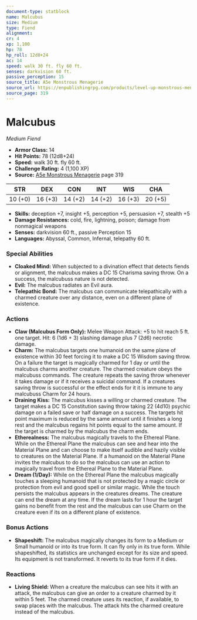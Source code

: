 ```yaml
---
document-type: statblock
name: Malcubus
size: Medium
type: Fiend
alignment: 
cr: 4
xp: 1,100
hp: 78
hp_roll: 12d8+24
ac: 14
speed: walk 30 ft. fly 60 ft.
senses: darkvision 60 ft. 
passive_perception: 15
source_title: A5e Monstrous Menagerie
source_url: https://enpublishingrpg.com/products/level-up-monstrous-menagerie-a5e
source_page: 319
---
```


# Malcubus

*Medium* *Fiend*

- **Armor Class:** 14
- **Hit Points:** 78 (12d8+24)
- **Speed:** walk 30 ft. fly 60 ft.
- **Challenge Rating:** 4 (1,100 XP)
- **Source:** [A5e Monstrous Menagerie](https://enpublishingrpg.com/products/level-up-monstrous-menagerie-a5e) page 319

| STR | DEX | CON | INT | WIS | CHA |
| --- | --- | --- | --- | --- | --- |
| 10 (+0) | 16 (+3) | 14 (+2) | 14 (+2) | 16 (+3) | 20 (+5) |

- **Skills:** deception +7, insight +5, perception +5, persuasion +7, stealth +5
- **Damage Resistances:** cold, fire, lightning, poison; damage from nonmagical weapons
- **Senses:** darkvision 60 ft., passive Perception 15
- **Languages:** Abyssal, Common, Infernal, telepathy 60 ft.

### Special Abilities

- **Cloaked Mind:** When subjected to a divination effect that detects fiends or alignment, the malcubus makes a DC 15 Charisma saving throw. On a success, the malcubuss nature is not detected.
- **Evil:** The malcubus radiates an Evil aura.
- **Telepathic Bond:** The malcubus can communicate telepathically with a charmed creature over any distance, even on a different plane of existence.

### Actions

- **Claw (Malcubus Form Only):** Melee Weapon Attack: +5 to hit  reach 5 ft.  one target. Hit: 6 (1d6 + 3) slashing damage plus 7 (2d6) necrotic damage.
- **Charm:** The malcubus targets one humanoid on the same plane of existence within 30 feet  forcing it to make a DC 15 Wisdom saving throw. On a failure  the target is magically charmed for 1 day or until the malcubus charms another creature. The charmed creature obeys the malcubuss commands. The creature repeats the saving throw whenever it takes damage or if it receives a suicidal command. If a creatures saving throw is successful or the effect ends for it  it is immune to any malcubuss Charm for 24 hours.
- **Draining Kiss:** The malcubus kisses a willing or charmed creature. The target makes a DC 15 Constitution saving throw  taking 22 (4d10) psychic damage on a failed save or half damage on a success. The targets hit point maximum is reduced by the same amount until it finishes a long rest  and the malcubus regains hit points equal to the same amount. If the target is charmed by the malcubus  the charm ends.
- **Etherealness:** The malcubus magically travels to the Ethereal Plane. While on the Ethereal Plane  the malcubus can see and hear into the Material Plane and can choose to make itself audible and hazily visible to creatures on the Material Plane. If a humanoid on the Material Plane invites the malcubus to do so  the malcubus can use an action to magically travel from the Ethereal Plane to the Material Plane.
- **Dream (1/Day):** While on the Ethereal Plane  the malcubus magically touches a sleeping humanoid that is not protected by a magic circle or protection from evil and good spell or similar magic. While the touch persists  the malcubus appears in the creatures dreams. The creature can end the dream at any time. If the dream lasts for 1 hour  the target gains no benefit from the rest  and the malcubus can use Charm on the creature even if its on a different plane of existence.

### Bonus Actions

- **Shapeshift:** The malcubus magically changes its form to a Medium or Small humanoid or into its true form. It can fly only in its true form. While shapeshifted, its statistics are unchanged except for its size and speed. Its equipment is not transformed. It reverts to its true form if it dies.

### Reactions

- **Living Shield:** When a creature the malcubus can see hits it with an attack, the malcubus can give an order to a creature charmed by it within 5 feet. The charmed creature uses its reaction, if available, to swap places with the malcubus. The attack hits the charmed creature instead of the malcubus.
